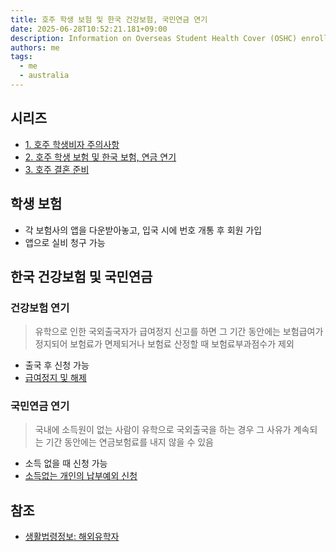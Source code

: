 ```yaml
---
title: 호주 학생 보험 및 한국 건강보험, 국민연금 연기
date: 2025-06-28T10:52:21.181+09:00
description: Information on Overseas Student Health Cover (OSHC) enrollment, and how to defer National Pension and National Health Insurance when studying abroad in Australia.
authors: me
tags:
  - me
  - australia
---
```


## 시리즈

- [1. 호주 학생비자 주의사항](/2025/06/22/study-in-australia-visa-conditions)
- [2. 호주 학생 보험 및 한국 보험, 연금 연기](/2025/06/28/study-in-australia-insurance-pension-health)
- [3. 호주 결혼 준비](/2025/07/02/study-in-australia-marriage)

## 학생 보험

- 각 보험사의 앱을 다운받아놓고, 입국 시에 번호 개통 후 회원 가입
- 앱으로 실비 청구 가능

## 한국 건강보험 및 국민연금

### 건강보험 연기

> 유학으로 인한 국외출국자가 급여정지 신고를 하면 그 기간 동안에는 보험급여가 정지되어 보험료가 면제되거나 보험료 산정할 때 보험료부과점수가 제외

- 출국 후 신청 가능
- [급여정지 및 해제](https://www.nhis.or.kr/nhis/minwon/wbhapa01000m01.do?mode=view&articleNo=10946857)

### 국민연금 연기

> 국내에 소득원이 없는 사람이 유학으로 국외출국을 하는 경우 그 사유가 계속되는 기간 동안에는 연금보험료를 내지 않을 수 있음

- 소득 없을 때 신청 가능
- [소득없는 개인의 납부예외 신청](https://www.nps.or.kr/elctcvlcpt/comm/getOHAC0000M5.do?menuId=MN24001067)

## 참조

- [생활법령정보: 해외유학자](https://easylaw.go.kr/CSP/CnpClsMain.laf?popMenu=ov&csmSeq=699&ccfNo=2&cciNo=6&cnpClsNo=1)
